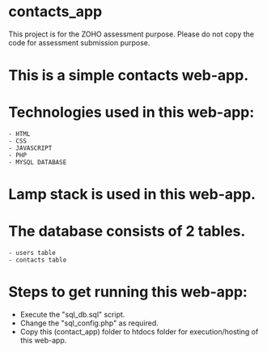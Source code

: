 # contacts_app
 This project is for the ZOHO assessment purpose. Please do not copy the code for assessment submission purpose.

# This is a simple contacts web-app.

# Technologies used in this web-app:
	- HTML
	- CSS
	- JAVASCRIPT
	- PHP
	- MYSQL DATABASE

# Lamp stack is used in this web-app.

# The database consists of 2 tables.
	- users table
	- contacts table

# Steps to get running this web-app:
 - Execute the "sql_db.sql" script.
 - Change the "sql_config.php" as required.
 - Copy this (contact_app) folder to htdocs folder for execution/hosting of this web-app.
